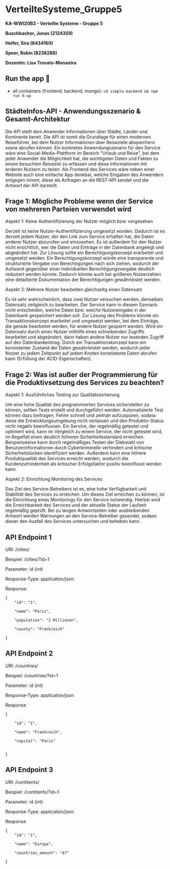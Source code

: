# VerteilteSysteme_Gruppe5

**KA-WWI20B3 - Verteilte Systeme - Gruppe 5**

**Buschbacher, Jonas (2124359)**

**Helfer, Sira (8434160)**

**Speer, Robin (8238288)**

**Dozentin: Lisa Trovato-Monastra**

## Run the app 🚀

- all containers (frontend, backend, mongo): `cd simple-backend && npm run d-up`


## StädteInfos-API - Anwendungsszenario & Gesamt-Architektur

Die API stellt dem Anwender Informationen über Städte, Länder und Kontinente bereit. Die API ist somit die Grundlage für einen modernen Reiseführer, bei dem Nutzer  Informationen über Reiseziele abspeichern sowie abrufen können. Ein konkretes Anwendungszenario für den Service wäre eine Social-Media-Plattform im Bereich "Urlaub und Reise", bei dem jeder Anwender die Möglichkeit hat, die wichtigsten Daten und Fakten zu einem besuchten Reiseziel zu erfassen und diese Informationen mit anderen Nutzern zu teilen. Als Frontend des Services wäre neben einer Website auch eine einfache App denkbar, welche Eingaben des Anwenders entgegen nimmt, diese als Anfragen an die REST-API sendet und die Antwort der API darstellt.

## Frage 1: Mögliche Probleme wenn der Service von mehreren Parteien verwendet wird

Aspekt 1: Keine Authentifizierung der Nutzer möglich bzw. vorgesehen

Derzeit ist keine Nutzer-Authentifizierung umgesetzt worden. Dadurch ist es derzeit jedem Nutzer, der den Link zum Service erhalten hat, die Daten anderer Nutzer abzurufen und einzusehen. Es ist außerdem für den Nutzer nicht ersichtlich, wer die Daten und Einträge in der Datenbank angelegt und abgeändert hat. Zur Lösung sollte ein Berechtigungskonzept erarbeitet und umgesetzt werden. Ein Berechtigungskonzept würde eine transparente und strukturierte Vergabe von Berechtigungen nach sich ziehen, wodurch der Aufwand gegenüber einer individuellen Berechtigungsvergabe deutlich reduziert werden könnte. Dadurch könnte auch bei größeren Nutzerzahlen eine detaillierte Dokumentation der Berechtigungen gewährleistet werden.

Aspekt 2: Mehrere Nutzer bearbeiten gleichzeitg einen Datensatz

Es ist sehr wahrscheinlich, dass zwei Nutzer versuchen werden, denselben Datensatz zeitgleich zu bearbeiten. Der Service kann in diesem Szenario nicht entscheiden, welche Daten bzw. welche Nutzereingabe in der Datenbank gespeichert werden soll. Zur Lösung des Problems könnte ein Transaktionskonzept erarbeitet und umgesetzt werden, bei dem Einträge, die gerade bearbeitet werden, für andere Nutzer gesperrt werden. Wird ein Datensatz durch einen Nutzer mithilfe eines schreibenden Zugriffs bearbeitet und abgeändert, dann haben andere Nutzer nur lesenden Zugriff auf den Datenbankeintrag. Durch ein Transaktionskonzept kann ein konsistenter Zustand der Daten gewährleistet werden, wodurch jeder Nutzer zu jedem Zeitpunkt auf jedem Knoten konstistente Daten abrufen kann (Erfüllung der ACID-Eigenschaften).

## Frage 2: Was ist außer der Programmierung für die Produktivsetzung des Services zu beachten?

Aspekt 1: Ausführliches Testing zur Qualitätssicherung

Um eine hohe Qualität des programmierten Services sicherstellen zu können, sollten Tests erstellt und durchgeführt werden. Automatisierte Test können dazu beitragen, Fehler schnell und zeitnah aufzuspüren, sodass diese die Entwicklungsumgebung nicht verlassen und den Produktiv-Status nicht negativ beeinflussen. Ein Service, der regelmäßig getestet und optimiert wird, kann im Vergleich zu einem Service, der nicht getestet wird, im Regelfall einen deutlich höheren Sicherheitsstandard erreichen. Beispielsweise kann durch regelmäßiges Testen der Diebstahl von Benutzerinformationen durch Cyberkriminelle verhindert und kritische Sicherheitslücken identifiziert werden. Außerdem kann eine höhere Produktqualität des Services erreicht werden, wodurch die Kundenzufriedenheit als kritischer Erfolgsfaktor positiv beeinflusst werden kann.

Aspekt 2: Einrichtung Monitoring des Services

Das Ziel des Service-Betreibers ist es, eine hohe Verfügbarkeit und Stabilität des Services zu erreichen. Um dieses Ziel erreichen zu können, ist die Einrichtung eines Monitorings für den Service notwendig. Hierbei wird die Erreichbarkeit des Services und der aktuelle Status der Laufzeit regelmäßig geprüft. Bei zu langen Antwortzeiten oder ausbleibenden Antwort werden Warnungen an den Service-Betreiber gesendet, sodass dieser den Ausfall des Services untersuchen und beheben kann.

## API Endpoint 1

URI: /cities/

Beispiel: /cities/?id=1

Parameter: id (int)

Response-Type: application/json

Response:

```
{
	"id": "1",

	"name": "Paris",
	
	"population": "2 Millionen",
	
	"county": "Frankreich"		
	
}
```



## API Endpoint 2

URI: /countries/

Beispiel: /countries/?id=1

Parameter: id (int)

Response-Type: application/json

Response

```
{

	"id": "1",
	
	"name": "Frankreich",
	
	"capital": "Paris"
	
		
}
```


## API Endpoint 3

URI: /contitents/

Beispiel: /contitents/?id=1

Parameter: id (int)

Response-Type: application/json

Response

```
{
	"id": "1",

	"name": "Europa",
	
	"countries_amount": "47"
	
}
```
